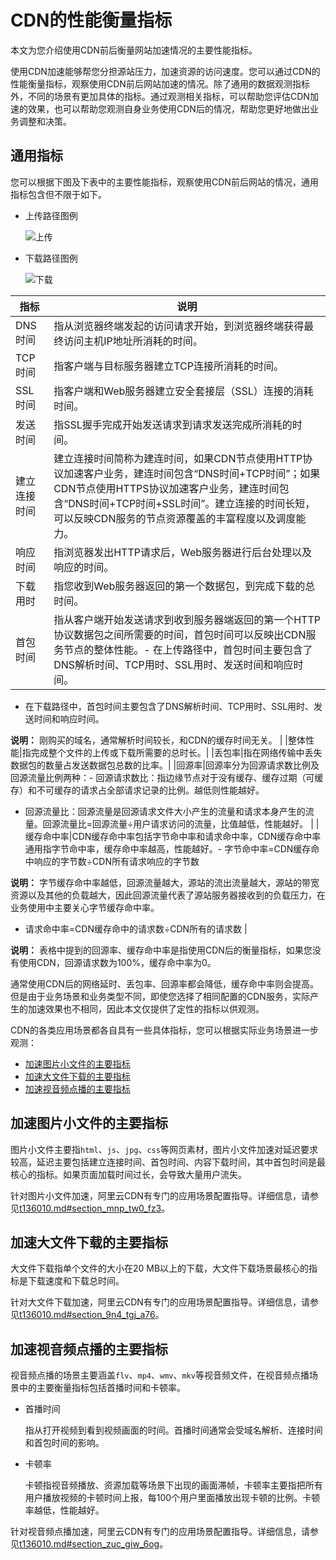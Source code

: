 # CDN的性能衡量指标

本文为您介绍使用CDN前后衡量网站加速情况的主要性能指标。

使用CDN加速能够帮您分担源站压力，加速资源的访问速度。您可以通过CDN的性能衡量指标，观察使用CDN前后网站加速的情况。除了通用的数据观测指标外，不同的场景有更加具体的指标。通过观测相关指标，可以帮助您评估CDN加速的效果，也可以帮助您观测自身业务使用CDN后的情况，帮助您更好地做出业务调整和决策。

## 通用指标

您可以根据下图及下表中的主要性能指标，观察使用CDN前后网站的情况，通用指标包含但不限于如下。

-   上传路径图例

    ![上传](https://static-aliyun-doc.oss-accelerate.aliyuncs.com/assets/img/zh-CN/0280477951/p62892.png)

-   下载路径图例

    ![下载](https://static-aliyun-doc.oss-accelerate.aliyuncs.com/assets/img/zh-CN/0280477951/p63717.png)


|指标|说明|
|--|--|
|DNS时间|指从浏览器终端发起的访问请求开始，到浏览器终端获得最终访问主机IP地址所消耗的时间。|
|TCP时间|指客户端与目标服务器建立TCP连接所消耗的时间。|
|SSL时间|指客户端和Web服务器建立安全套接层（SSL）连接的消耗时间。|
|发送时间|指SSL握手完成开始发送请求到请求发送完成所消耗的时间。|
|建立连接时间|建立连接时间简称为建连时间，如果CDN节点使用HTTP协议加速客户业务，建连时间包含“DNS时间+TCP时间”；如果CDN节点使用HTTPS协议加速客户业务，建连时间包含“DNS时间+TCP时间+SSL时间”。建立连接的时间长短，可以反映CDN服务的节点资源覆盖的丰富程度以及调度能力。|
|响应时间|指浏览器发出HTTP请求后，Web服务器进行后台处理以及响应的时间。|
|下载用时|指您收到Web服务器返回的第一个数据包，到完成下载的总时间。|
|首包时间|指从客户端开始发送请求到收到服务器端返回的第一个HTTP协议数据包之间所需要的时间，首包时间可以反映出CDN服务节点的整体性能。-   在上传路径中，首包时间主要包含了DNS解析时间、TCP用时、SSL用时、发送时间和响应时间。
-   在下载路径中，首包时间主要包含了DNS解析时间、TCP用时、SSL用时、发送时间和响应时间。

**说明：** 刚购买的域名，通常解析时间较长，和CDN的缓存时间无关。 |
|整体性能|指完成整个文件的上传或下载所需要的总时长。|
|丢包率|指在网络传输中丢失数据包的数量占发送数据包总数的比率。|
|回源率|回源率分为回源请求数比例及回源流量比例两种：-   回源请求数比：指边缘节点对于没有缓存、缓存过期（可缓存）和不可缓存的请求占全部请求记录的比例。越低则性能越好。
-   回源流量比：回源流量是回源请求文件大小产生的流量和请求本身产生的流量。回源流量比=回源流量÷用户请求访问的流量，比值越低，性能越好。 |
|缓存命中率|CDN缓存命中率包括字节命中率和请求命中率，CDN缓存命中率通用指字节命中率，缓存命中率越高，性能越好。-   字节命中率=CDN缓存命中响应的字节数÷CDN所有请求响应的字节数

**说明：** 字节缓存命中率越低，回源流量越大，源站的流出流量越大，源站的带宽资源以及其他的负载越大，因此回源流量代表了源站服务器接收到的负载压力，在业务使用中主要关心字节缓存命中率。

-   请求命中率=CDN缓存命中的请求数÷CDN所有的请求数 |

**说明：** 表格中提到的回源率、缓存命中率是指使用CDN后的衡量指标，如果您没有使用CDN，回源请求数为100%，缓存命中率为0。

通常使用CDN后的网络延时、丢包率、回源率都会降低，缓存命中率则会提高。但是由于业务场景和业务类型不同，即使您选择了相同配置的CDN服务，实际产生的加速效果也不相同，因此本文仅提供了定性的指标以供观测。

CDN的各类应用场景都各自具有一些具体指标，您可以根据实际业务场景进一步观测：

-   [加速图片小文件的主要指标](#section_8a2_q7p_p3b)
-   [加速大文件下载的主要指标](#section_p6c_q7u_te0)
-   [加速视音频点播的主要指标](#section_6em_fo4_fde)

## 加速图片小文件的主要指标

图片小文件主要指`html`、`js`、`jpg`、`css`等网页素材，图片小文件加速对延迟要求较高，延迟主要包括建立连接时间、首包时间、内容下载时间，其中首包时间是最核心的指标。如果页面加载时间过长，会导致大量用户流失。

针对图片小文件加速，阿里云CDN有专门的应用场景配置指导。详细信息，请参见[t136010.md\#section\_mnp\_tw0\_fz3](/cn.zh-CN/产品简介/应用场景/场景概述.md)。

## 加速大文件下载的主要指标

大文件下载指单个文件的大小在20 MB以上的下载，大文件下载场景最核心的指标是下载速度和下载总时间。

针对大文件下载加速，阿里云CDN有专门的应用场景配置指导。详细信息，请参见[t136010.md\#section\_9n4\_tgj\_a76](/cn.zh-CN/产品简介/应用场景/场景概述.md)。

## 加速视音频点播的主要指标

视音频点播的场景主要涵盖`flv`、`mp4`、`wmv`、`mkv`等视音频文件，在视音频点播场景中的主要衡量指标包括首播时间和卡顿率。

-   首播时间

    指从打开视频到看到视频画面的时间。首播时间通常会受域名解析、连接时间和首包时间的影响。

-   卡顿率

    卡顿指视音频播放、资源加载等场景下出现的画面滞帧，卡顿率主要指把所有用户播放视频的卡顿时间上报，每100个用户里面播放出现卡顿的比例。卡顿率越低，性能越好。


针对视音频点播加速，阿里云CDN有专门的应用场景配置指导。详细信息，请参见[t136010.md\#section\_zuc\_giw\_6og](/cn.zh-CN/产品简介/应用场景/场景概述.md)。

